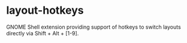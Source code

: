 # layout-hotkeys
GNOME Shell extension providing support of hotkeys to switch layouts directly via Shift + Alt + [1-9].
